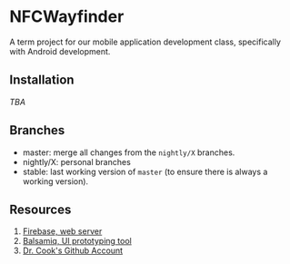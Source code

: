 # NFCWayfinder
A term project for our mobile application development class, specifically with Android development.

## Installation
_TBA_

## Branches
* master: merge all changes from the `nightly/X` branches.
* nightly/X: personal branches
* stable: last working version of `master` (to ensure there is always a working version).

## Resources

1. [Firebase, web server](https://www.firebase.com/docs/android/quickstart.html "Firebase") 
2. [Balsamiq, UI prototyping tool](https://balsamiq.com/products/mockups/ "Balsamiq") 
3. [Dr. Cook's Github Account](https://github.com/cpaulcook "Dr. Cook") 

